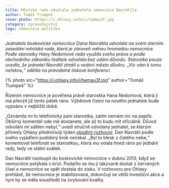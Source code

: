 ```yaml
---
title: Městská rada odvolala jednatele nemocnice Navrátila
author: Tomáš Trumpeš
cover-photo: https://i.ohlasy.info/i/twmau3f.jpg
category: zpravodajství
tags: nemocnice politika
---
```


*Jednatele boskovické nemocnice Dana Navrátila odvolala na svém úterním zasedání městská rada, která je zároveň valnou hromadou nemocnice. Podle starostky Hany Nedomové rada využila svého práva a podle obchodního zákoníku ředitele odvolala bez udání důvodu. Starostka pouze uvedla, že jednatel Navrátil ztratil u vedení města důvěru. „Víc vám k tomu neřeknu,“ sdělila na pravidelné tiskové konferenci.*

{% photo src="https://i.ohlasy.info/i/twmau3f.jpg" author="Tomáš Trumpeš" %}

Řízením nemocnice je pověřena právě starostka Hana Nedomová, která ji má převzít již tento pátek ráno. Výběrové řízení na nového jednatele bude vypsáno v nejbližší době.

„Oznámila mi to telefonicky paní starostka, zatím nemám nic na papíře. Obšírný komentář ode mě dostanete, ale až to budu mít oficiálně. Důvod odvolání mi sdělen nebyl,“ uvedl stručně odvolaný jednatel, se kterým přinesly Ohlasy předminulý týden [obsáhlý rozhovor](/clanky/2015/10/rozhovor-navratil.html). Dan Navrátil podle svého vyjádření podobný krok nečekal. „Byl to blesk z čistého nebe,“ komentoval telefonát se starostkou, která mu volala hned ráno po jednání rady, tedy ve státní svátek.

Dan Navrátil nastoupil do boskovické nemocnice v dubnu 2013, když se nemocnice potýkala s krizí. Podařilo se mu ji takzvaně dostat z červených čísel a nemocnice se opět dostala do zisku. V rozhovoru pro Ohlasy prohlásil, že nemocnice je stabilizovaná, dokončují se větší investiční akce a nyní by se měla soustředit na zvyšování kvality.

